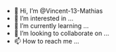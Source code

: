 - 👋 Hi, I’m @Vincent-13-Mathias
- 👀 I’m interested in ...
- 🌱 I’m currently learning ...
- 💞️ I’m looking to collaborate on ...
- 📫 How to reach me ...

<!---
Vincent-13-Mathias/Vincent-13-Mathias is a ✨ special ✨ repository because its `README.md` (this file) appears on your GitHub profile.
You can click the Preview link to take a look at your changes.
--->
